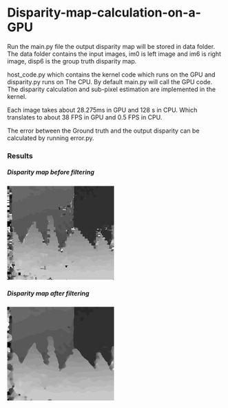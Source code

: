 # Disparity-map-calculation-on-a-GPU
Run the main.py  file the output disparity map will be stored in data folder. 
The data folder contains the input images, im0 is left image and im6 is right image, disp6 is the group truth disparity map.

host_code.py which contains the kernel code which runs on the GPU and disparity.py runs on The CPU. By default main.py will call the GPU code. 
The disparity calculation and sub-pixel estimation are implemented in the kernel.

Each image takes about 28.275ms in GPU and 128 s in CPU. Which translates to about 38 FPS in GPU and 0.5 FPS in CPU.

The error between the Ground truth and the output disparity can be calculated by running error.py.


### Results

##### Disparity map before filtering
<img src="https://github.com/RahulVallivel/Disparity-map-calculation-on-a-GPU/blob/master/img/GPU_raw.png" width="248">

##### Disparity map after filtering
<img src="https://github.com/RahulVallivel/Disparity-map-calculation-on-a-GPU/blob/master/img/GPU_Filtered.png" width="248">
